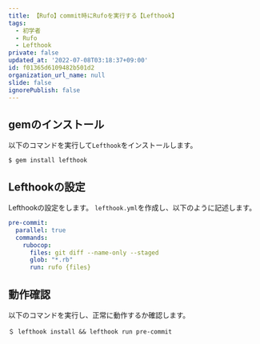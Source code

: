 ```yaml
---
title: 【Rufo】commit時にRufoを実行する【Lefthook】
tags:
  - 初学者
  - Rufo
  - Lefthook
private: false
updated_at: '2022-07-08T03:18:37+09:00'
id: f01365d6109482b501d2
organization_url_name: null
slide: false
ignorePublish: false
---
```


## gemのインストール
以下のコマンドを実行して`Lefthook`をインストールします。
```:ターミナル
$ gem install lefthook
```

## Lefthookの設定
Lefthookの設定をします。
`lefthook.yml`を作成し、以下のように記述します。
```lefthook.yml
pre-commit:
  parallel: true
  commands:
    rubocop:
      files: git diff --name-only --staged
      glob: "*.rb"
      run: rufo {files}
```

## 動作確認
以下のコマンドを実行し、正常に動作するか確認します。
```:ターミナル
＄ lefthook install && lefthook run pre-commit
```
